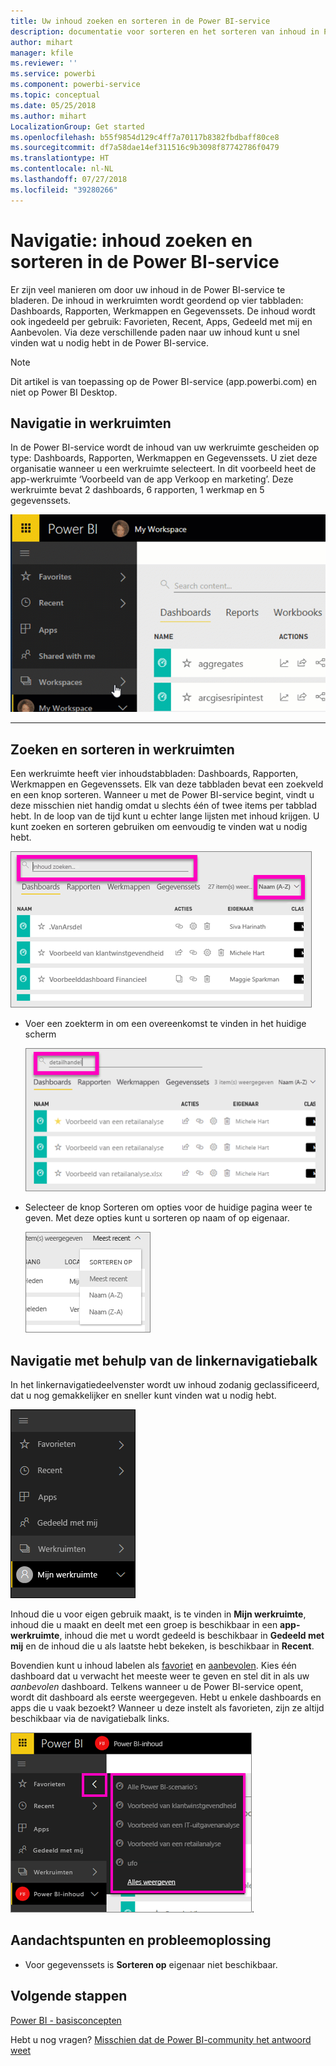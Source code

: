 ```yaml
---
title: Uw inhoud zoeken en sorteren in de Power BI-service
description: documentatie voor sorteren en het sorteren van inhoud in Power BI-werkruimten
author: mihart
manager: kfile
ms.reviewer: ''
ms.service: powerbi
ms.component: powerbi-service
ms.topic: conceptual
ms.date: 05/25/2018
ms.author: mihart
LocalizationGroup: Get started
ms.openlocfilehash: b55f9854d129c4ff7a70117b8382fbdbaff80ce8
ms.sourcegitcommit: df7a58dae14ef311516c9b3098f87742786f0479
ms.translationtype: HT
ms.contentlocale: nl-NL
ms.lasthandoff: 07/27/2018
ms.locfileid: "39280266"
---
```

# <a name="navigation-searching-finding-and-sorting-content-in-power-bi-service"></a>Navigatie: inhoud zoeken en sorteren in de Power BI-service
Er zijn veel manieren om door uw inhoud in de Power BI-service te bladeren. De inhoud in werkruimten wordt geordend op vier tabbladen: Dashboards, Rapporten, Werkmappen en Gegevenssets.  De inhoud wordt ook ingedeeld per gebruik: Favorieten, Recent, Apps, Gedeeld met mij en Aanbevolen. Via deze verschillende paden naar uw inhoud kunt u snel vinden wat u nodig hebt in de Power BI-service.  

>[!NOTE] 
>Dit artikel is van toepassing op de Power BI-service (app.powerbi.com) en niet op Power BI Desktop.

## <a name="navigation-within-workspaces"></a>Navigatie in werkruimten

In de Power BI-service wordt de inhoud van uw werkruimte gescheiden op type: Dashboards, Rapporten, Werkmappen en Gegevenssets. U ziet deze organisatie wanneer u een werkruimte selecteert. In dit voorbeeld heet de app-werkruimte ‘Voorbeeld van de app Verkoop en marketing’. Deze werkruimte bevat 2 dashboards, 6 rapporten, 1 werkmap en 5 gegevenssets.

![Video](media/service-navigation-search-filter-sort/workspaces.gif)

________________________________________

## <a name="searching-and-sorting-in-workspaces"></a>Zoeken en sorteren in werkruimten
Een werkruimte heeft vier inhoudstabbladen: Dashboards, Rapporten, Werkmappen en Gegevenssets.  Elk van deze tabbladen bevat een zoekveld en een knop sorteren.  Wanneer u met de Power BI-service begint, vindt u deze misschien niet handig omdat u slechts één of twee items per tabblad hebt.  In de loop van de tijd kunt u echter lange lijsten met inhoud krijgen.  U kunt zoeken en sorteren gebruiken om eenvoudig te vinden wat u nodig hebt.

![Tabblad Dashboards](media/service-navigation-search-filter-sort/power-bi-search-sort2.png)

* Voer een zoekterm in om een overeenkomst te vinden in het huidige scherm
  
   ![Zoekterm opgeven](media/service-navigation-search-filter-sort/power-bi-search2.png)
* Selecteer de knop Sorteren om opties voor de huidige pagina weer te geven. Met deze opties kunt u sorteren op naam of op eigenaar.
  
   ![Menu Sorteren](media/service-navigation-search-filter-sort/power-bi-sort-alpha.png)

## <a name="navigation-using-the-left-navbar"></a>Navigatie met behulp van de linkernavigatiebalk
In het linkernavigatiedeelvenster wordt uw inhoud zodanig geclassificeerd, dat u nog gemakkelijker en sneller kunt vinden wat u nodig hebt.  

![Linkernavigatiedeelvenster](media/service-navigation-search-filter-sort/power-bi-newnav.png)



Inhoud die u voor eigen gebruik maakt, is te vinden in **Mijn werkruimte**, inhoud die u maakt en deelt met een groep is beschikbaar in een **app-werkruimte**, inhoud die met u wordt gedeeld is beschikbaar in **Gedeeld met mij** en de inhoud die u als laatste hebt bekeken, is beschikbaar in **Recent**.

Bovendien kunt u inhoud labelen als [favoriet](service-dashboard-favorite.md) en [aanbevolen](service-dashboard-featured.md). Kies één dashboard dat u verwacht het meeste weer te geven en stel dit in als uw *aanbevolen* dashboard. Telkens wanneer u de Power BI-service opent, wordt dit dashboard als eerste weergegeven. Hebt u enkele dashboards en apps die u vaak bezoekt? Wanneer u deze instelt als favorieten, zijn ze altijd beschikbaar via de navigatiebalk links.

![Flyout Favorieten](media/service-navigation-search-filter-sort/power-bi-favorite-flyout.png).


## <a name="considerations-and-troubleshooting"></a>Aandachtspunten en probleemoplossing
* Voor gegevenssets is **Sorteren op** eigenaar niet beschikbaar.

## <a name="next-steps"></a>Volgende stappen
[Power BI - basisconcepten](service-basic-concepts.md)

Hebt u nog vragen? [Misschien dat de Power BI-community het antwoord weet](http://community.powerbi.com/)